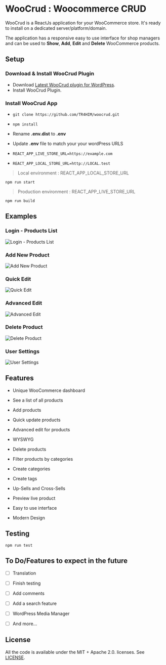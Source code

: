 
# WooCrud : Woocommerce CRUD

  

WooCrud is a ReactJs application for your WooCommerce store. It's ready to install on a dedicated server/platform/domain.

The application has a responsive easy to use interface for shop managers and can be used to **Show**, **Add**, **Edit** and **Delete** WooCommerce products.

  

## Setup

### Download & Install WooCrud Plugin

- Download [Latest WooCrud plugin for WordPress](https://github.com/TR4HIM/woo-crud-plugin/releases/latest).
- Install WooCrud Plugin.

  
  

### Install WooCrud App

-  `git clone https://github.com/TR4HIM/woocrud.git`

-  `npm install`

- Rename **.env.dist** to **.env**

- Update **.env** file to match your your wordPress URLS

-  `REACT_APP_LIVE_STORE_URL=https://example.com`

-  `REACT_APP_LOCAL_STORE_URL=http://LOCAL.test`

  

> Local environment : REACT_APP_LOCAL_STORE_URL

  

 
 `npm run start`

  
 

> Production environment : REACT_APP_LIVE_STORE_URL

  

 `npm run build`

  

## Examples

  
### Login - Products List
![Login - Products List](https://github.com/TR4HIM/woocrud/blob/dev/gif-demo/WooCrud-Login-Listing.gif?raw=true)
### Add New Product
![Add New Product](https://github.com/TR4HIM/woocrud/blob/dev/gif-demo/WooCrud-Add-New-Product.gif?raw=true)
### Quick Edit
![Quick Edit](https://github.com/TR4HIM/woocrud/blob/dev/gif-demo/WooCrud-Quick-Edit.gif?raw=true)
### Advanced Edit
![Advanced Edit](https://github.com/TR4HIM/woocrud/blob/dev/gif-demo/WooCrud-Advanced-Edit.gif?raw=true)
### Delete Product
![Delete Product](https://github.com/TR4HIM/woocrud/blob/dev/gif-demo/WooCrud-Delete-Product.gif?raw=true)
### User Settings
![User Settings](https://github.com/TR4HIM/woocrud/blob/dev/gif-demo/WooCrud-User-Settings.gif?raw=true)

  

## Features

- Unique WooCommerce dashboard

- See a list of all products

- Add products

- Quick update products

- Advanced edit for products

- WYSWYG 

- Delete products

- Filter products by categories

- Create categories

- Create tags

- Up-Sells and Cross-Sells

- Preview live product

- Easy to use interface

- Modern Design

  

## Testing

  

 `npm run test`

  

## To Do/Features to expect in the future

  

- [ ] Translation

- [ ] Finish testing

- [ ] Add comments

- [ ] Add a search feature

- [ ] WordPress Media Manager

- [ ] And more...

  
  
  

## License

All the code is available under the MIT + Apache 2.0. licenses. See [LICENSE](https://github.com/apiko-dev/GitterMobile/blob/master/LICENSE).